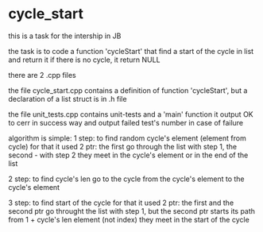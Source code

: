 # cycle_start

  this is a task for the intership in JB

  the task is to code a function 'cycleStart' that find a start of the cycle in list and return it
  if there is no cycle, it return NULL

  there are 2 .cpp files

  the file cycle_start.cpp contains a definition of function 'cycleStart',
  but a declaration of a list struct is in .h file

  the file unit_tests.cpp contains unit-tests and a 'main' function
  it output OK to cerr in success way
  and output failed test's number in case of failure

  algorithm is simple:
  1 step: to find random cycle's element (element from cycle)
          for that it used 2 ptr: the first go through the list with step 1, the second - with step 2
          they meet in the cycle's element or in the end of the list
          
  2 step: to find cycle's len
          go to the cycle from the cycle's element to the cycle's element

  3 step: to find start of the cycle
          for that it used 2 ptr: the first and the second ptr go throught the list with step 1,
          but the second ptr starts its path from 1 + cycle's len element (not index)
          they meet in the start of the cycle
